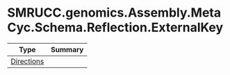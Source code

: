 ﻿
# SMRUCC.genomics.Assembly.MetaCyc.Schema.Reflection.ExternalKey

|Type|Summary|
|----|-------|
|[Directions](./Directions.md)||

